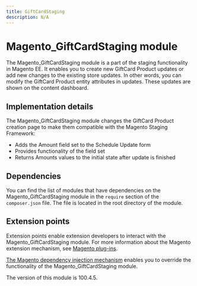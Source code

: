 ```yaml
---
title: GiftCardStaging
description: N/A
---
```


# Magento_GiftCardStaging module

The Magento_GiftCardStaging module is a part of the staging functionality in Magento EE. It enables you to create new GiftCard Product updates or add new changes to the existing store updates. In other words, you can modify the GiftCard Product entity attributes in updates. These updates are shown on the content dashboard.

## Implementation details

The Magento_GiftCardStaging module changes the GiftCard Product creation page to make them compatible with the Magento Staging Framework:

- Adds the Amount field set to the Schedule Update form
- Provides functionality of the field set
- Returns Amounts values to the initial state after update is finished

## Dependencies

You can find the list of modules that have dependencies on the Magento_GiftCardStaging module in the `require` section of the `composer.json` file. The file is located in the root directory of the module.

## Extension points

Extension points enable extension developers to interact with the Magento_GiftCardStaging module. For more information about the Magento extension mechanism, see [Magento plug-ins](https://developer.adobe.com/commerce/php/development/components/plugins/).

[The Magento dependency injection mechanism](https://developer.adobe.com/commerce/php/development/components/dependency-injection/) enables you to override the functionality of the Magento_GiftCardStaging module.

<InlineAlert slots="text" />
The version of this module is 100.4.5.
